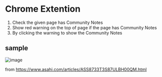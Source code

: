 # Chrome Extention

1. Check the given page has Community Notes
2. Show red warning on the top of page if the page has Community Notes
3. By clicking the warning to show the Community Notes

## sample
![image](https://github.com/user-attachments/assets/882d19f6-ee25-415b-97ca-1856ca05f1b4)

from https://www.asahi.com/articles/ASS8733T3S87ULBH00QM.html
